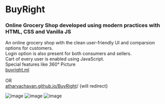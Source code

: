 # BuyRight <br>
### Online Grocery Shop developed using modern practices with HTML, CSS and Vanilla JS<br>
An online grocery shop with the clean user-friendly UI and comparsion
options for customers. <br>
Login option is also present for both consumers and sellers.<br>
Cart of every user is enabled using JavaScript.<br>
Special features like 360° Picture
<br><a href="http://buyright.ml/">buyright.ml</a><br>
<br> OR <br> <a href="atharvachavan.github.io/BuyRight">atharvachavan.github.io/BuyRight</a>/ {will redirect}


![image](https://user-images.githubusercontent.com/35627981/117299721-7c612200-ae96-11eb-8bf5-1bdbd3cb6701.png)
![image](https://user-images.githubusercontent.com/35627981/117299970-b92d1900-ae96-11eb-8af5-506af5f18246.png)
![image](https://user-images.githubusercontent.com/35627981/117300046-ccd87f80-ae96-11eb-8e5f-629a40e75627.png)

